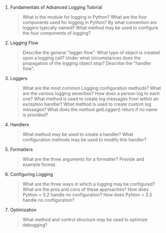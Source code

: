 1. Fundamentals of Advanced Logging Tutorial
    > What is the module for logging in Python?
    > What are the four components used for logging in Python?
    > By what convention are loggers typically named?
    > What method may be used to configure the four components of logging?

2. Logging Flow
    > Describe the general "logger flow".
    > What type of object is created upon a logging call?
    > Under what circumstances does the propagation of the logging object stop?
    > Describe the "handler flow".

3. Loggers
    > What are the most common Logging configuration methods?
    > What are the various logging severities? How does a person log to each one?
    > What method is used to create log messages from within an exception handler?
    > What method is used to create custom log messages?
    > What does the method getLogger() return if no name is provided?

4. Handlers
    > What method may be used to create a handler?
    > What configuration methods may be used to modify this handler?

5. Formatters
    > What are the three arguments for a formatter?
    > Provide and example format.

6. Configuring Logging
    > What are the three ways in which a logging may be configured?
    > What are the pros and cons of these approaches?
    > How does Python < 3.2 handle no configuration?
    > How does Pyhton > 3.2 handle no configuration?

7. Optimization
    > What method and control structure may be used to optimize debugging?